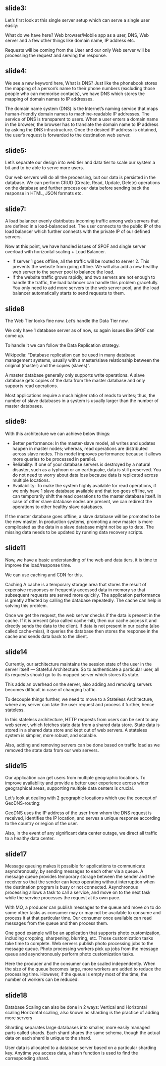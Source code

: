 

## slide3:

Let’s first look at this single server setup which can serve a single user easily:

What do we have here?
Web browser/Mobile app as a user, DNS, Web server and a few other things like domain name, IP address etc.

Requests will be coming from the User and our only Web server will be processing the request and serving the response.


## slide4:
We see a new keyword here, What is DNS?
Just like the phonebook stores the mapping of a person’s name to their phone numbers (excluding those people who can memorise contacts), we have DNS which stores the mapping of domain names to IP addresses.

The domain name system (DNS) is the Internet’s naming service that maps human-friendly domain names to machine-readable IP addresses. The service of DNS is transparent to users. When a user enters a domain name in the browser, the browser has to translate the domain name to IP address by asking the DNS infrastructure. Once the desired IP address is obtained, the user’s request is forwarded to the destination web server.


## slide5:
Let’s separate our design into web tier and data tier to scale our system a bit and to be able to serve more users.

Our web servers will do all the processing, but our data is persisted in the database. We can perform CRUD (Create, Read, Update, Delete) operations on the database and further process our data before sending back the response in HTML, JSON formats etc.

## slide7:
A load balancer evenly distributes incoming traffic among web servers that are defined in a load-balanced set. The user connects to the public IP of the load balancer which further connects with the private IP of our defined servers.

Now at this point, we have handled issues of SPOF and single server overload with horizontal scaling + Load Balancer.

- If server 1 goes offline, all the traffic will be routed to server 2. This prevents the website from going offline. We will also add a new healthy web server to the server pool to balance the load.
- If the website traffic grows rapidly, and two servers are not enough to handle the traffic, the load balancer can handle this problem gracefully. You only need to add more servers to the web server pool, and the load balancer automatically starts to send requests to them.


## slide8
The Web Tier looks fine now. Let’s handle the Data Tier now.

We only have 1 database server as of now, so again issues like SPOF can come up.

To handle it we can follow the Data Replication strategy.

Wikipedia: “Database replication can be used in many database management systems, usually with a master/slave relationship between the original (master) and the copies (slaves)”.

A master database generally only supports write operations. A slave database gets copies of the data from the master database and only supports read operations.

Most applications require a much higher ratio of reads to writes; thus, the number of slave databases in a system is usually larger than the number of master databases.


## slide9:
With this architecture we can achieve below things:

- Better performance: In the master-slave model, all writes and updates happen in master nodes; whereas, read operations are distributed across slave nodes. This model improves performance because it allows more queries to be processed in parallel.
- Reliability: If one of your database servers is destroyed by a natural disaster, such as a typhoon or an earthquake, data is still preserved. You do not need to worry about data loss because data is replicated across multiple locations.
- Availability: To make the system highly available for read operations, if we only have 1 slave database available and that too goes offline, we can temporarily shift the read operations to the master database itself. In case of other slave database nodes are present, we can redirect the operations to other healthy slave databases.

If the master database goes offline, a slave database will be promoted to be the new master. In production systems, promoting a new master is more complicated as the data in a slave database might not be up to date. The missing data needs to be updated by running data recovery scripts.


## slide11
Now, we have a basic understanding of the web and data tiers, it is time to improve the load/response time.

We can use caching and CDN for this.

Caching
A cache is a temporary storage area that stores the result of expensive responses or frequently accessed data in memory so that subsequent requests are served more quickly. The application performance is greatly affected by calling the database repeatedly. The cache can help in solving this problem.

Once we get the request, the web server checks if the data is present in the cache. If it is present (also called cache-hit), then our cache access it and directly sends the data to the client. If data is not present in our cache (also called cache-miss), it queries the database then stores the response in the cache and sends data back to the client.

## slide14
Currently, our architecture maintains the session state of the user in the server itself — Stateful Architecture. So to authenticate a particular user, all its requests should go to its mapped server which stores its state.

This adds an overhead on the server, also adding and removing servers becomes difficult in case of changing traffic.

To decouple things further, we need to move to a Stateless Architecture, where any server can take the user request and process it further, hence stateless.

In this stateless architecture, HTTP requests from users can be sent to any web server, which fetches state data from a shared data store. State data is stored in a shared data store and kept out of web servers. A stateless system is simpler, more robust, and scalable.

Also, adding and removing servers can be done based on traffic load as we removed the state data from our web servers.


## slide15
Our application can get users from multiple geographic locations. To improve availability and provide a better user experience across wider geographical areas, supporting multiple data centers is crucial.

Let’s look at dealing with 2 geographic locations which use the concept of GeoDNS-routing:

GeoDNS uses the IP address of the user from whom the DNS request is received, identifies the IP location, and serves a unique response according to the country or region of the user.

Also, in the event of any significant data center outage, we direct all traffic to a healthy data center.


## slide17
Message queuing makes it possible for applications to communicate asynchronously, by sending messages to each other via a queue. A message queue provides temporary storage between the sender and the receiver so that the sender can keep operating without interruption when the destination program is busy or not connected. Asynchronous processing allows a task to call a service, and move on to the next task while the service processes the request at its own pace.

With MQ, a producer can publish messages to the queue and move on to do some other tasks as consumer may or may not be available to consume and process it at that particular time. Our consumer once available can read messages from the queue and then process them.

One good example will be an application that supports photo customization, including cropping, sharpening, blurring, etc. Those customization tasks take time to complete. Web servers publish photo processing jobs to the message queue. Photo processing workers pick up jobs from the message queue and asynchronously perform photo customization tasks.

Here the producer and the consumer can be scaled independently. When the size of the queue becomes large, more workers are added to reduce the processing time. However, if the queue is empty most of the time, the number of workers can be reduced.


## slide18
Database Scaling can also be done in 2 ways: Vertical and Horizontal scaling
Horizontal scaling, also known as sharding is the practice of adding more servers

Sharding separates large databases into smaller, more easily managed parts called shards. Each shard shares the same schema, though the actual data on each shard is unique to the shard.

User data is allocated to a database server based on a particular sharding key. Anytime you access data, a hash function is used to find the corresponding shard.

